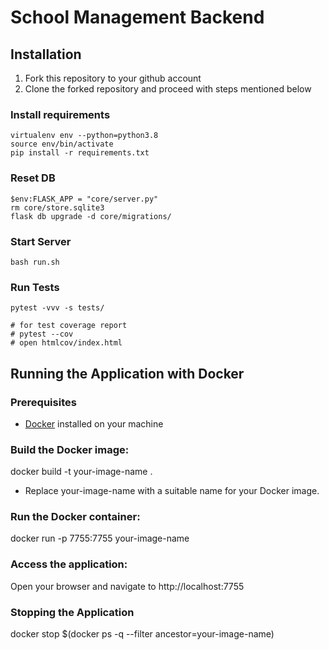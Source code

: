 # School Management Backend

## Installation

1. Fork this repository to your github account
2. Clone the forked repository and proceed with steps mentioned below

### Install requirements

```
virtualenv env --python=python3.8
source env/bin/activate
pip install -r requirements.txt
```
### Reset DB

```
$env:FLASK_APP = "core/server.py"
rm core/store.sqlite3
flask db upgrade -d core/migrations/

```
### Start Server

```
bash run.sh
```
### Run Tests

```
pytest -vvv -s tests/

# for test coverage report
# pytest --cov
# open htmlcov/index.html
```
## Running the Application with Docker

### Prerequisites
- [Docker](https://www.docker.com/) installed on your machine

### Build the Docker image:
docker build -t your-image-name .
- Replace your-image-name with a suitable name for your Docker image.

### Run the Docker container:
docker run -p 7755:7755 your-image-name 

### Access the application:
Open your browser and navigate to http://localhost:7755

### Stopping the Application
docker stop $(docker ps -q --filter ancestor=your-image-name)




